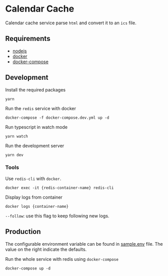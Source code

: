 # Calendar Cache

Calendar cache service parse `html` and convert it to an `ics` file.

## Requirements

 - [nodejs](https://nodejs.dev)
 - [docker](https://www.docker.com)
 - [docker-compose](https://docs.docker.com/compose/)

## Development

Install the required packages

```
yarn
```

Run the `redis` service with docker

```
docker-compose -f docker-compose.dev.yml up -d
```

Run typescript in watch mode

```
yarn watch
```

Run the development server

```
yarn dev
```

### Tools

Use `redis-cli` with `docker`.

```
docker exec -it {redis-container-name} redis-cli
```

Display logs from container

```
docker logs {container-name}
```

`--follow`: use this flag to keep following new logs.

## Production

The configurable environment variable can be found in [sample.env](docs/sample.env) file. The value on the right indicate the defaults.

Run the whole service with redis using `docker-compose`

```
docker-compose up -d
```
